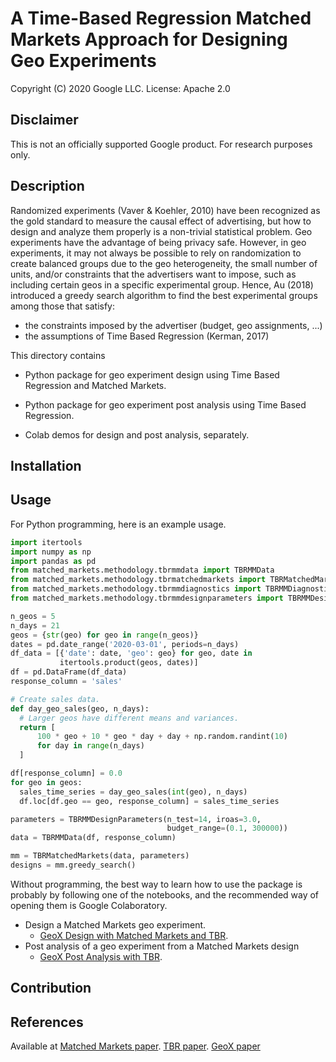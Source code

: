 # A Time-Based Regression Matched Markets Approach for Designing Geo Experiments

Copyright (C) 2020 Google LLC. License: Apache 2.0

## Disclaimer

This is not an officially supported Google product. For research purposes only.

## Description

Randomized experiments (Vaver & Koehler, 2010) have been recognized as the
gold standard to measure the causal effect of advertising, but how to design
and analyze them properly is a non-trivial statistical problem.
Geo experiments have the advantage of being privacy safe. However, in geo experiments, it may
not always be possible to rely on randomization to create balanced groups due to
the geo heterogeneity, the small number of units, and/or constraints that the
advertisers want to impose, such as including certain geos in a specific
experimental group. Hence, Au (2018) introduced a greedy search algorithm to
find the best experimental groups among those that satisfy:
  * the constraints imposed by the advertiser (budget, geo assignments, ...)
  * the assumptions of Time Based Regression (Kerman, 2017)

This directory contains

  * Python package for geo experiment design using Time Based Regression and Matched Markets.

  * Python package for geo experiment post analysis using Time Based Regression.

  * Colab demos for design and post analysis, separately.

## Installation

## Usage

For Python programming, here is an example usage.

```python
import itertools
import numpy as np
import pandas as pd
from matched_markets.methodology.tbrmmdata import TBRMMData
from matched_markets.methodology.tbrmatchedmarkets import TBRMatchedMarkets
from matched_markets.methodology.tbrmmdiagnostics import TBRMMDiagnostics
from matched_markets.methodology.tbrmmdesignparameters import TBRMMDesignParameters

n_geos = 5
n_days = 21
geos = {str(geo) for geo in range(n_geos)}
dates = pd.date_range('2020-03-01', periods=n_days)
df_data = [{'date': date, 'geo': geo} for geo, date in
           itertools.product(geos, dates)]
df = pd.DataFrame(df_data)
response_column = 'sales'

# Create sales data.
def day_geo_sales(geo, n_days):
  # Larger geos have different means and variances.
  return [
      100 * geo + 10 * geo * day + day + np.random.randint(10)
      for day in range(n_days)
  ]

df[response_column] = 0.0
for geo in geos:
  sales_time_series = day_geo_sales(int(geo), n_days)
  df.loc[df.geo == geo, response_column] = sales_time_series

parameters = TBRMMDesignParameters(n_test=14, iroas=3.0,
                                   budget_range=(0.1, 300000))
data = TBRMMData(df, response_column)

mm = TBRMatchedMarkets(data, parameters)
designs = mm.greedy_search()

```

Without programming, the best way to learn how to use the package is probably by
following one of the notebooks, and the recommended way of opening them is
Google Colaboratory.

* Design a Matched Markets geo experiment.
   - [GeoX Design with Matched Markets and TBR](https://colab.sandbox.google.com/github/google/matched_markets/blob/master/matched_markets/notebook/design_colab_for_tbrmm.ipynb).
* Post analysis of a geo experiment from a Matched Markets design
   - [GeoX Post Analysis with TBR](https://colab.sandbox.google.com/github/google/matched_markets/blob/master/matched_markets/notebook/post_analysis_colab_for_tbrmm.ipynb).

## Contribution

## References

Available at
[Matched Markets paper](https://research.google/pubs/pub48983/).
[TBR paper](https://research.google/pubs/pub45950/).
[GeoX paper](https://research.google/pubs/pub38355/)
